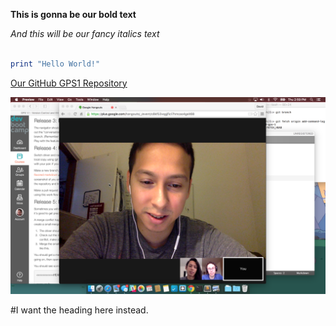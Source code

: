 **This is gonna be our bold text**

*And this will be our fancy italics text*

```ruby

print "Hello World!"
```
[Our GitHub GPS1 Repository](https://github.com/nbdavies/phase-0-gps-1)

![Gps1 Session Screenshot](screenshot.png)

#I want the heading here instead.